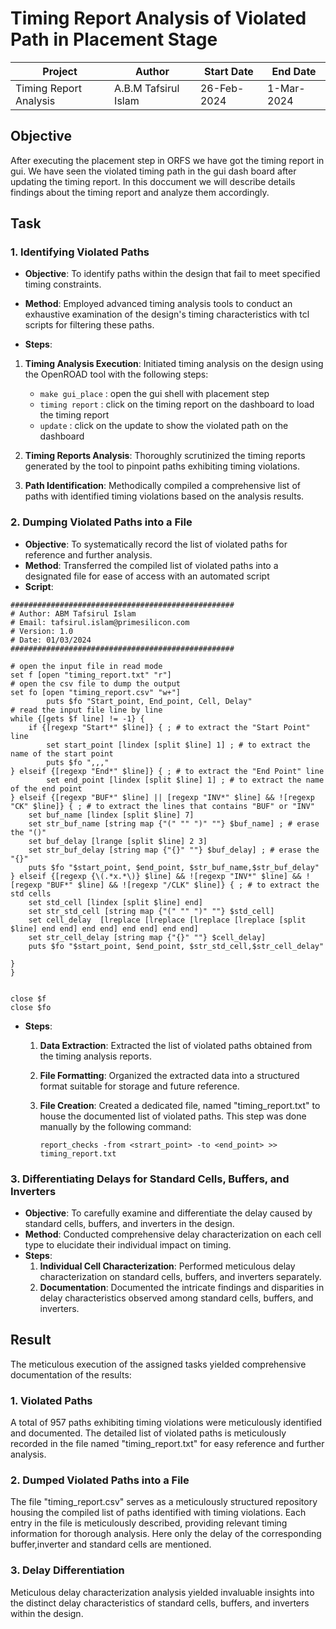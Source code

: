 # Timing Report Analysis of Violated Path in Placement Stage

|Project|Author|Start Date|End Date|
|---|---|---|---|
|Timing Report Analysis|A.B.M Tafsirul Islam|26-Feb-2024|1-Mar-2024| 
 
## Objective
After executing the placement step in ORFS we have got the timing report in gui. We have seen the violated timing path in the gui dash board after updating the timing report. In this doccument we will describe details findings about the timing report and analyze them accordingly.

 
## Task
 
### 1. Identifying Violated Paths
- **Objective**: To identify paths within the design that fail to meet specified timing constraints.
- **Method**: Employed advanced timing analysis tools to conduct an exhaustive examination of the design's timing characteristics with tcl scripts for filtering these paths.

- **Steps**:
1. **Timing Analysis Execution**: Initiated timing analysis on the design using the OpenROAD tool with the following steps:

	- `make gui_place` : open the gui shell with placement step
	- `timing report` : click on the timing report on the dashboard to load the timing report
	- `update` : click on the update to show the violated path on the dashboard 

  2. **Timing Reports Analysis**: Thoroughly scrutinized the timing reports generated by the tool to pinpoint paths exhibiting timing violations.
  3. **Path Identification**: Methodically compiled a comprehensive list of paths with identified timing violations based on the analysis results.
 
### 2. Dumping Violated Paths into a File
- **Objective**: To systematically record the list of violated paths for reference and further analysis.
- **Method**: Transferred the compiled list of violated paths into a designated file for ease of access with an automated script
- **Script**: 
```
##################################################
# Author: ABM Tafsirul Islam
# Email: tafsirul.islam@primesilicon.com
# Version: 1.0 
# Date: 01/03/2024
##################################################

# open the input file in read mode
set f [open "timing_report.txt" "r"]
# open the csv file to dump the output
set fo [open "timing_report.csv" "w+"]
        puts $fo "Start_point, End_point, Cell, Delay"
# read the input file line by line
while {[gets $f line] != -1} {
    if {[regexp "Start*" $line]} { ; # to extract the "Start Point" line
        set start_point [lindex [split $line] 1] ; # to extract the name of the start point
        puts $fo ",,,"
} elseif {[regexp "End*" $line]} { ; # to extract the "End Point" line
        set end_point [lindex [split $line] 1] ; # to extract the name of the end point
} elseif {[regexp "BUF*" $line] || [regexp "INV*" $line] && ![regexp "CK" $line]} { ; # to extract the lines that contains "BUF" or "INV"
    set buf_name [lindex [split $line] 7]
    set str_buf_name [string map {"(" "" ")" ""} $buf_name] ; # erase the "()"
    set buf_delay [lrange [split $line] 2 3]
    set str_buf_delay [string map {"{}" ""} $buf_delay] ; # erase the "{}"
    puts $fo "$start_point, $end_point, $str_buf_name,$str_buf_delay"   
} elseif {[regexp {\(.*x.*\)} $line] && ![regexp "INV*" $line] && ![regexp "BUF*" $line] && ![regexp "/CLK" $line]} { ; # to extract the std cells
    set std_cell [lindex [split $line] end] 
    set str_std_cell [string map {"(" "" ")" ""} $std_cell]
    set cell_delay  [lreplace [lreplace [lreplace [lreplace [split $line] end end] end end] end end] end end]
    set str_cell_delay [string map {"{}" ""} $cell_delay]
    puts $fo "$start_point, $end_point, $str_std_cell,$str_cell_delay" 
    
} 
}


close $f
close $fo
```

- **Steps**:
  1. **Data Extraction**: Extracted the list of violated paths obtained from the timing analysis reports.
  2. **File Formatting**: Organized the extracted data into a structured format suitable for storage and future reference.
  3. **File Creation**: Created a dedicated file, named "timing_report.txt" to house the documented list of violated paths. This step was done manually by the following command:
  
		```
		report_checks -from <strart_point> -to <end_point> >> timing_report.txt
		```
 
### 3. Differentiating Delays for Standard Cells, Buffers, and Inverters
- **Objective**: To carefully examine and differentiate the delay caused by standard cells, buffers, and inverters in the design.
- **Method**: Conducted comprehensive delay characterization on each cell type to elucidate their individual impact on timing.
- **Steps**:
  1. **Individual Cell Characterization**: Performed meticulous delay characterization on standard cells, buffers, and inverters separately.
  3. **Documentation**: Documented the intricate findings and disparities in delay characteristics observed among standard cells, buffers, and inverters.
 
## Result
The meticulous execution of the assigned tasks yielded comprehensive documentation of the results:
 
### 1. Violated Paths
A total of 957 paths exhibiting timing violations were meticulously identified and documented. The detailed list of violated paths is meticulously recorded in the file named "timing_report.txt" for easy reference and further analysis.
 
### 2. Dumped Violated Paths into a File
The file "timing_report.csv" serves as a meticulously structured repository housing the compiled list of paths identified with timing violations. Each entry in the file is meticulously described, providing relevant timing information for thorough analysis. Here only the delay of the corresponding buffer,inverter and standard cells are mentioned.
 
### 3. Delay Differentiation
Meticulous delay characterization analysis yielded invaluable insights into the distinct delay characteristics of standard cells, buffers, and inverters within the design. 